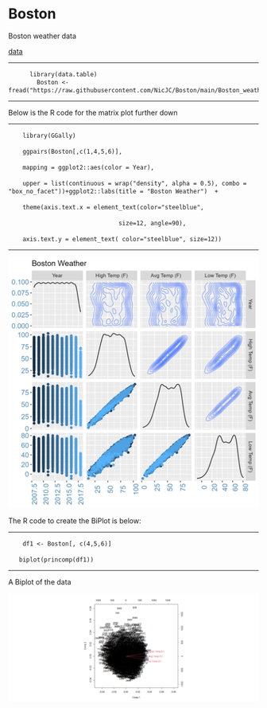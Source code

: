 # Boston
Boston weather data

[data](https://raw.githubusercontent.com/NicJC/Boston/main/Boston_weather.csv)


---
          library(data.table)
            Boston <- fread("https://raw.githubusercontent.com/NicJC/Boston/main/Boston_weather.csv")
---

Below is the R code for the matrix plot further down

---
        library(GGally)

        ggpairs(Boston[,c(1,4,5,6)],

        mapping = ggplot2::aes(color = Year),
        
        upper = list(continuous = wrap("density", alpha = 0.5), combo = "box_no_facet"))+ggplot2::labs(title = "Boston Weather")  + 
        
        theme(axis.text.x = element_text(color="steelblue", 
  
                                   size=12, angle=90),
                                   
        axis.text.y = element_text( color="steelblue", size=12))
---



![](https://github.com/NicJC/Boston/blob/main/matrixPlot.png)

The R code to create the BiPlot is below:

---
        df1 <- Boston[, c(4,5,6)]

       biplot(princomp(df1))
---

A Biplot of the data

![](https://github.com/NicJC/Boston/blob/main/biplot.png)


